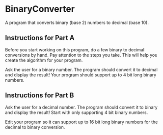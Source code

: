 # BinaryConverter

A program that converts binary (base 2) numbers to decimal (base 10).

## Instructions for Part A

Before you start working on this program, do a few binary to decimal conversions by hand. Pay attention to the steps you take. This will help you create the algorithm for your program.

Ask the user for a binary number. The program should convert it to decimal and display the result! Your program should support up to 4 bit long binary numbers.

## Instructions for Part B

Ask the user for a decimal number. The program should convert it to binary and display the result! Start with only supporting 4 bit binary numbers.

Edit your program so it can support up to 16 bit long binary numbers for the decimal to binary conversion.
